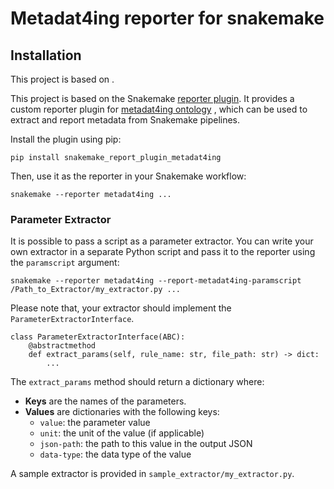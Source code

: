 # Metadat4ing reporter for snakemake

## Installation
This project is based on .

This project is based on the Snakemake [reporter plugin](https://github.com/snakemake/snakemake-interface-report-plugins). It provides a custom reporter plugin for [metadat4ing ontology](https://nfdi4ing.pages.rwth-aachen.de/metadata4ing/metadata4ing/1.2.1/index.html) , which can be used to extract and report metadata from Snakemake pipelines.



Install the plugin using pip:
```
pip install snakemake_report_plugin_metadat4ing
```
Then, use it as the reporter in your Snakemake workflow:
```
snakemake --reporter metadat4ing ...
```

### Parameter Extractor
It is possible to pass a script as a parameter extractor. You can write your own extractor in a separate Python script and pass it to the reporter using the `paramscript` argument:

```
snakemake --reporter metadat4ing --report-metadat4ing-paramscript /Path_to_Extractor/my_extractor.py ...
```

Please note that, your extractor should implement the `ParameterExtractorInterface`.
```
class ParameterExtractorInterface(ABC):
    @abstractmethod
    def extract_params(self, rule_name: str, file_path: str) -> dict:
        ...
```

The `extract_params` method should return a dictionary where:

- **Keys** are the names of the parameters.
- **Values** are dictionaries with the following keys:
  - `value`: the parameter value
  - `unit`: the unit of the value (if applicable)
  - `json-path`: the path to this value in the output JSON
  - `data-type`: the data type of the value

A sample extractor is provided in `sample_extractor/my_extractor.py`.
